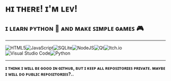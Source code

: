 # ʜɪ ᴛʜᴇʀᴇ! ɪ'ᴍ ʟᴇᴠ!
## ɪ ʟᴇᴀʀɴ ᴘʏᴛʜᴏɴ 🐍 ᴀɴᴅ ᴍᴀᴋᴇ ꜱɪᴍᴘʟᴇ ɢᴀᴍᴇꜱ 🎮

---

![HTML5](https://img.shields.io/badge/html5-%23E34F26.svg?style=for-the-badge&logo=html5&logoColor=white)![JavaScript](https://img.shields.io/badge/javascript-%23323330.svg?style=for-the-badge&logo=javascript&logoColor=%23F7DF1E)![SQLite](https://img.shields.io/badge/sqlite-%2307405e.svg?style=for-the-badge&logo=sqlite&logoColor=white)![NodeJS](https://img.shields.io/badge/node.js-6DA55F?style=for-the-badge&logo=node.js&logoColor=white)![Qt](https://img.shields.io/badge/Qt-%23217346.svg?style=for-the-badge&logo=Qt&logoColor=white)![Itch.io](https://img.shields.io/badge/Itch-%23FF0B34.svg?style=for-the-badge&logo=Itch.io&logoColor=white)
![Visual Studio Code](https://img.shields.io/badge/Visual%20Studio%20Code-0078d7.svg?style=for-the-badge&logo=visual-studio-code&logoColor=white)![Python](https://img.shields.io/badge/python-3670A0?style=for-the-badge&logo=python&logoColor=ffdd54)

---

__ɪ ᴛʜɪɴᴋ ɪ ᴡɪʟʟ ʙᴇ ɢᴏᴏᴅ ɪɴ ɢɪᴛʜᴜʙ, ʙᴜᴛ ɪ ᴋᴇᴇᴘ ᴀʟʟ ʀᴇᴘᴏꜱɪᴛᴏʀɪᴇꜱ ᴘʀɪᴠᴀᴛᴇ. ᴍᴀʏʙᴇ ɪ ᴡɪʟʟ ᴅᴏ ᴘᴜʙʟɪᴄ ʀᴇᴘᴏꜱɪᴛᴏʀɪᴇꜱ?..__